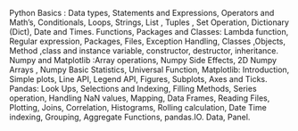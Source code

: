 Python Basics : Data types, Statements and Expressions, Operators and Math’s, Conditionals, Loops,
Strings, List , Tuples , Set Operation, Dictionary (Dict), Date and Times.
Functions, Packages and Classes: Lambda function, Regular expression, Packages, Files, Exception
Handling, Classes ,Objects, Method ,class and instance variable, constructor, destructor, inheritance.
Numpy and Matplotlib :Array operations, Numpy Side Effects, 2D Numpy Arrays , Numpy Basic
Statistics, Universal Function, Matplotlib: Introduction, Simple plots, Line API, Legend API, Figures,
Subplots, Axes and Ticks.
Pandas: Look Ups, Selections and Indexing, Filling Methods, Series operation, Handling NaN values,
Mapping, Data Frames, Reading Files, Plotting, Joins, Correlation, Histograms, Rolling calculation,
Date Time indexing, Grouping, Aggregate Functions, pandas.IO. Data, Panel.
